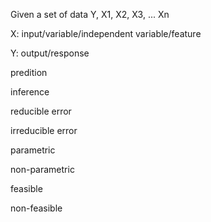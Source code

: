 Given a set of data Y, X1, X2, X3, ... Xn

X: input/variable/independent variable/feature

Y: output/response

predition

inference

reducible error

irreducible error

parametric

non-parametric

feasible

non-feasible
